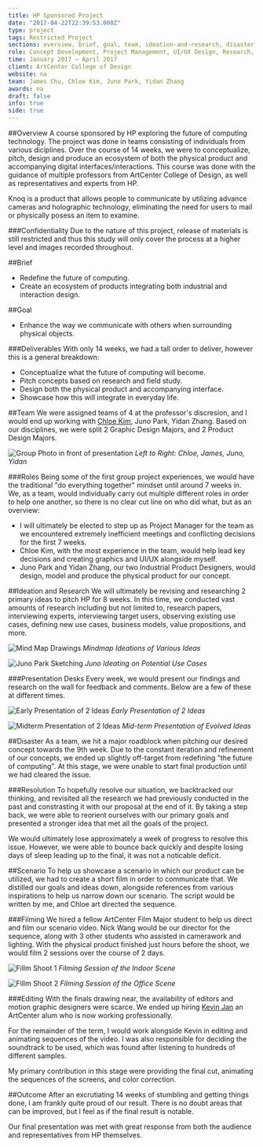 ```yaml
---
title: HP Sponsored Project
date: "2017-04-22T22:39:53.000Z"
type: project
tags: Restricted Project
sections: overview, brief, goal, team, ideation-and-research, disaster, scenario, outcome
role: Concept Development, Project Management, UI/UX Design, Research, Motion Graphics
time: January 2017 – April 2017
client: ArtCenter College of Design
website: na
team: James Chu, Chloe Kim, Juno Park, Yidan Zhang
awards: na
draft: false
info: true
side: true
---
```


##Overview 
A course sponsored by HP exploring the future of computing technology. The project was done in teams consisting of individuals from various diciplines. Over the course of 14 weeks, we were to conceptualize, pitch, design and produce an ecosystem of both the physical product and accompanying digital interfaces/interactions. This course was done with the guidance of multiple professors from ArtCenter College of Design, as well as representatives and experts from HP.

Knoq is a product that allows people to communicate by utilizing advance cameras and holographic technology, eliminating the need for users to mail or physically posess an item to examine.

###Confidentiality
Due to the nature of this project, release of materials is still restricted and thus this study will only cover the process at a higher level and images recorded throughout.

##Brief 
- Redefine the future of computing.
- Create an ecosystem of products integrating both industrial and interaction design.

##Goal 
- Enhance the way we communicate with others when surrounding physical objects.

###Deliverables
With only 14 weeks, we had a tall order to deliver, however this is a general breakdown:
- Conceptualize what the future of computing will become.
- Pitch concepts based on research and field study.
- Design both the physical product and accompanying interface.
- Showcase how this will integrate in everyday life.

<!-- ###Scenario Video
To showcase how our product would be used in a day-to-day setting, we produced this short video. 
<iframe src="https://player.vimeo.com/video/227992076" width="640" height="370" frameborder="0" webkitallowfullscreen mozallowfullscreen allowfullscreen></iframe> -->

##Team
We were assigned teams of 4 at the professor's discresion, and I would end up working with [Chloe Kim](http://chloekim.info/), Juno Park, Yidan Zhang. Based on our disciplines, we were split 2 Graphic Design Majors, and 2 Product Design Majors.

![Group Photo in front of presentation](images/team.jpg)
_Left to Right: Chloe, James, Juno, Yidan_

###Roles
Being some of the first group project experiences, we would have the traditional "do everything together" mindset until around 7 weeks in. We, as a team, would individually carry out multiple different roles in order to help one another, so there is no clear cut line on who did what, but as an overview:

- I will ultimately be elected to step up as Project Manager for the team as we encountered extremely inefficient meetings and conflicting decisions for the first 7 weeks. 
- Chloe Kim, with the most experience in the team, would help lead key decisions and creating graphics and UI/UX alongside myself.
- Juno Park and Yidan Zhang, our two Industrial Product Designers, would design, model and produce the physical product for our concept.

<!-- ###Managing the Team 
This will be my first time leading a team for such a complex project. I consulted multiple people in the field and due diligence on my research of the role before starting. My strategy would be creating to-do lists in Google Sheets and following along an Agile flow on a weekly basis.

`INSERT SCREENSHOT OF GOOGLE SHEET`

**Learnings**  
- While we saw improvements to our team dynamics and flow, I would end up being fairly inconsistent in enforcing team decisions. I realized that being too close to the team can sometimes sway and differ objective judgement. Thankfully, Juno Park would later assist me in that aspect.
-  -->

##Ideation and Research
We will ultimately be revising and researching 2 primary ideas to pitch HP for 8 weeks. In this time, we conducted vast amounts of research including but not limited to, research papers, interviewing experts, interviewing target users, observing existing use cases, defining new use cases, business models, value propositions, and more.

![Mind Map Drawings](images/mind-map.jpg)
_Mindmap Ideations of Various Ideas_

![Juno Park Sketching](images/ideate.jpg)
_Juno Ideating on Potential Use Cases_

###Presentation Desks
Every week, we would present our findings and research on the wall for feedback and comments. Below are a few of these at different times.

![Early Presentation of 2 Ideas](images/ketchup.jpg)
_Early Presentation of 2 Ideas_

![Midterm Presentation of 2 Ideas](images/midterm.jpg)
_Mid-term Presentation of Evolved Ideas_

##Disaster
As a team, we hit a major roadblock when pitching our desired concept towards the 9th week. Due to the constant iteration and refinement of our concepts, we ended up slightly off-target from redefining "the future of computing". At this stage, we were unable to start final production until we had cleared the issue.

###Resolution
To hopefully resolve our situation, we backtracked our thinking, and revisited all the research we had previously conducted in the past and constrasting it with our proposal at the end of it. By taking a step back, we were able to reorient ourselves with our primary goals and presented a stronger idea that met all the goals of the project.

We would ultimately lose approximately a week of progress to resolve this issue. However, we were able to bounce back quickly and despite losing days of sleep leading up to the final, it was not a noticable deficit.

##Scenario
To help us showcase a scenario in which our product can be utilized, we had to create a short film in order to communicate that. We distilled our goals and ideas down, alongside references from various inspirations to help us narrow down our scenario. The script would be written by me, and Chloe art directed the sequence.

###Filming
We hired a fellow ArtCenter Film Major student to help us direct and film our scenario video. Nick Wang would be our director for the sequence, along with 3 other students who assisted in camerawork and lighting. With the physical product finished just hours before the shoot, we would film 2 sessions over the course of 2 days.

![Fillm Shoot 1](images/shoot-1.jpg)
_Filming Session of the Indoor Scene_

![Fillm Shoot 2](images/shoot-2.jpg)
_Filming Session of the Office Scene_

###Editing
With the finals drawing near, the availability of editors and motion graphic designers were scarce. We ended up hiring [Kevin Jan](http://kevinjan.com/) an ArtCenter alum who is now working professionally.

For the remainder of the term, I would work alongside Kevin in editing and animating sequences of the video. I was also responsible for deciding the soundtrack to be used, which was found after listening to hundreds of different samples.

My primary contribution in this stage were providing the final cut, animating the sequences of the screens, and color correction.

##Outcome
After an excrutiating 14 weeks of stumbling and getting things done, I am frankly quite proud of our result. There is no doubt areas that can be improved, but I feel as if the final result is notable.

Our final presentation was met with great response from both the audience and representatives from HP themselves.
